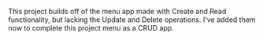 This project builds off of the menu app made with Create and Read functionality, but lacking the Update and Delete operations. I've added them now to complete this project menu as a CRUD app.

